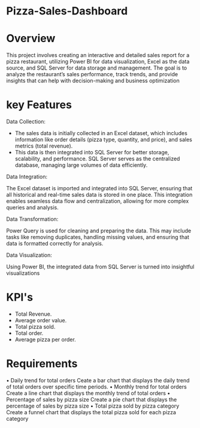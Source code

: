 # Pizza-Sales-Dashboard
# Overview
This project involves creating an interactive and detailed sales report for a pizza restaurant, utilizing Power BI for data visualization, Excel as the data source, and SQL Server for data storage and management. The goal is to analyze the restaurant’s sales performance, track trends, and provide insights that can help with decision-making and business optimization
# key Features

Data Collection:

- The sales data is initially collected in an Excel dataset, which includes information like order details (pizza type, quantity, and price), and sales metrics (total revenue).
- This data is then integrated into SQL Server for better storage, scalability, and performance. SQL Server serves as the centralized database, managing large volumes of data efficiently.

Data Integration:

The Excel dataset is imported and integrated into SQL Server, ensuring that all historical and real-time sales data is stored in one place. This integration enables seamless data flow and centralization, allowing for more complex queries and analysis.

Data Transformation:

Power Query is used for cleaning and preparing the data. This may include tasks like removing duplicates, handling missing values, and ensuring that data is formatted correctly for analysis.

Data Visualization:

Using Power BI, the integrated data from SQL Server is turned into insightful visualizations

# KPI's
-	Total Revenue.
-	Average order value.
-	Total pizza sold.
-	Total order.
-	Average pizza per order.

# Requirements
•	Daily trend for total orders
Ceate a bar chart that displays the daily trend of total orders over specific time periods.
•	Monthly trend for total orders
Create a line chart that displays the monthly trend of total orders
•	Percentage of sales by pizza size
Create a pie chart that displays the percentage of sales by pizza size
•	Total pizza sold by pizza category
Create a funnel chart that displays the total pizza sold for each pizza category

